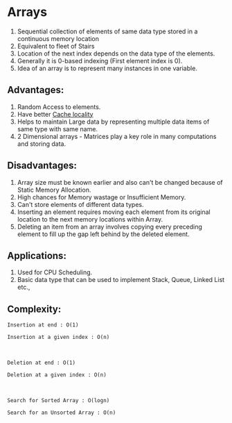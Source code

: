# Arrays 

1. Sequential collection of elements of same data type stored in a continuous memory location
2. Equivalent to fleet of Stairs
3. Location of the next index depends on the data type of the elements.
4. Generally it is 0-based indexing (First element index is 0).
5. Idea of an array is to represent many instances in one variable.

## Advantages:

1. Random Access to elements.
2. Have better [Cache locality](https://en.wikipedia.org/wiki/Locality_of_reference)
3. Helps to maintain Large data by representing multiple data items of same type with same name.
4. 2 Dimensional arrays - Matrices play a key role in many computations and storing data. 

## Disadvantages:

1. Array size must be known earlier and also can't be changed because of Static Memory Allocation.
2. High chances for Memory wastage or Insufficient Memory.
3. Can't store elements of different data types.
4. Inserting an element requires moving each element from its original location to the next memory locations within Array.
5. Deleting an item from an array involves copying every preceding element to fill up the gap left behind by the deleted element.

## Applications:

1. Used for CPU Scheduling.
2. Basic data type that can be used to implement Stack, Queue, Linked List etc.,


## Complexity:

    Insertion at end : O(1)

    Insertion at a given index : O(n)

<br>

    Deletion at end : O(1)

    Deletion at a given index : O(n)

<br>

    Search for Sorted Array : O(logn)

    Search for an Unsorted Array : O(n)